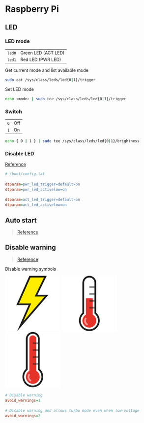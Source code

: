 # Raspberry Pi

## LED

### LED mode

|  |  |
| - | - |
| `led0` | Green LED (ACT LED) |
| `led1` | Red LED (PWR LED) |

Get current mode and list available mode

```bash
sudo cat /sys/class/leds/led{0|1}/trigger
```

Set LED mode

```bash
echo <mode> | sudo tee /sys/class/leds/led{0|1}/trigger
```

### Switch

|  |  |
| - | - |
| `0` | Off |
| `1` | On |

```bash
echo { 0 | 1 } | sudo tee /sys/class/leds/led{0|1}/brightness
```

### Disable LED

[Reference](https://github.com/raspberrypi/firmware/blob/master/boot/overlays/README)

```ini
# /boot/config.txt

dtparam=pwr_led_trigger=default-on
dtparam=pwr_led_activelow=on

dtparam=act_led_trigger=default-on
dtparam=act_led_activelow=on
```

## Auto start

> [Reference](https://wiki.lxde.org/en/LXSession#Autostarted_applications_using_lxsession)

## Disable warning

> [Reference](https://www.raspberrypi.org/documentation/configuration/config-txt/misc.md)

Disable warning symbols

![Under Voltage](img/under_volt.png)
![Over temperature](img/over_temperature_80_85.png)
![Over temperature](img/over_temperature_85.png)

```ini
# Disable warning
avoid_warnings=1

# Disable warning and allows turbo mode even when low-voltage
avoid_warnings=2
```
